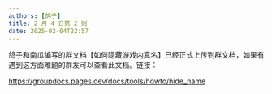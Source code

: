 ```yaml
---
authors: [鸽子]
title: 2 月 4 日第 2 则
date: 2025-02-04T22:57
---
```


鸽子和南瓜编写的群文档【如何隐藏游戏内真名】已经正式上传到群文档，如果有遇到这方面难题的群友可以查看此文档。链接：

https://groupdocs.pages.dev/docs/tools/howto/hide_name
